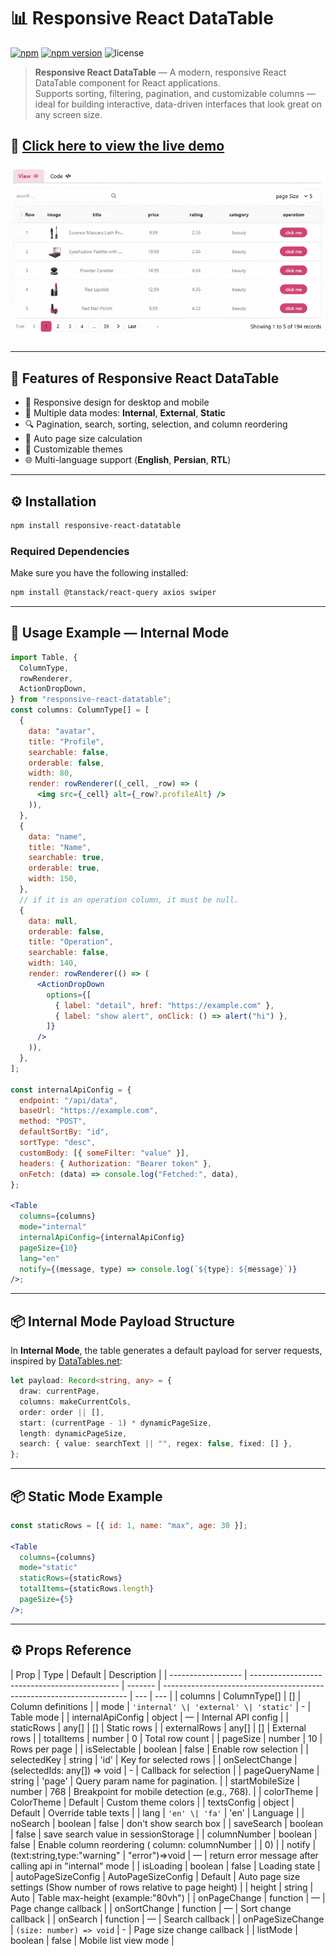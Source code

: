 # 📊 Responsive React DataTable

[![npm](https://img.shields.io/npm/dt/responsive-react-datatable)](https://www.npmjs.com/package/responsive-react-datatable)
[![npm version](https://img.shields.io/npm/v/responsive-react-datatable)](https://www.npmjs.com/package/responsive-react-datatable)
![license](https://img.shields.io/npm/l/responsive-react-datatable)

> **Responsive React DataTable** — A modern, responsive React DataTable component for React applications.  
> Supports sorting, filtering, pagination, and customizable columns — ideal for building interactive, data-driven interfaces that look great on any screen size.

## 🎯 [**Click here to view the live demo**](https://fatemeh-bd.github.io/responsive-react-datatable/ "Responsive React DataTable Live Demo")

![Responsive React DataTable Demo](/table.gif)

---

## 🚀 Features of Responsive React DataTable

- 📱 Responsive design for desktop and mobile
- 🔄 Multiple data modes: **Internal**, **External**, **Static**
- 🔍 Pagination, search, sorting, selection, and column reordering
- 📏 Auto page size calculation
- 🎨 Customizable themes
- 🌐 Multi-language support (**English**, **Persian**, **RTL**)

---

## ⚙️ Installation

```bash
npm install responsive-react-datatable
```

### Required Dependencies

Make sure you have the following installed:

```bash
npm install @tanstack/react-query axios swiper
```

---

## 🧩 Usage Example — Internal Mode

```jsx
import Table, {
  ColumnType,
  rowRenderer,
  ActionDropDown,
} from "responsive-react-datatable";
const columns: ColumnType[] = [
  {
    data: "avatar",
    title: "Profile",
    searchable: false,
    orderable: false,
    width: 80,
    render: rowRenderer((_cell, _row) => (
      <img src={_cell} alt={_row?.profileAlt} />
    )),
  },
  {
    data: "name",
    title: "Name",
    searchable: true,
    orderable: true,
    width: 150,
  },
  // if it is an operation column, it must be null.
  {
    data: null,
    orderable: false,
    title: "Operation",
    searchable: false,
    width: 140,
    render: rowRenderer(() => (
      <ActionDropDown
        options={[
          { label: "detail", href: "https://example.com" },
          { label: "show alert", onClick: () => alert("hi") },
        ]}
      />
    )),
  },
];

const internalApiConfig = {
  endpoint: "/api/data",
  baseUrl: "https://example.com",
  method: "POST",
  defaultSortBy: "id",
  sortType: "desc",
  customBody: [{ someFilter: "value" }],
  headers: { Authorization: "Bearer token" },
  onFetch: (data) => console.log("Fetched:", data),
};

<Table
  columns={columns}
  mode="internal"
  internalApiConfig={internalApiConfig}
  pageSize={10}
  lang="en"
  notify={(message, type) => console.log(`${type}: ${message}`)}
/>;
```

---

## 📦 Internal Mode Payload Structure

In **Internal Mode**, the table generates a default payload for server requests, inspired by [DataTables.net](https://datatables.net/):

```typescript
let payload: Record<string, any> = {
  draw: currentPage,
  columns: makeCurrentCols,
  order: order || [],
  start: (currentPage - 1) * dynamicPageSize,
  length: dynamicPageSize,
  search: { value: searchText || "", regex: false, fixed: [] },
};
```

---

## 📦 Static Mode Example

```jsx
const staticRows = [{ id: 1, name: "max", age: 30 }];

<Table
  columns={columns}
  mode="static"
  staticRows={staticRows}
  totalItems={staticRows.length}
  pageSize={5}
/>;
```

---

## ⚙️ Props Reference

| Prop               | Type                                          | Default | Description                                                           |
| ------------------ | --------------------------------------------- | ------- | --------------------------------------------------------------------- | --- | --- |
| columns            | ColumnType[]                                  | []      | Column definitions                                                    |
| mode               | `'internal' \| 'external' \| 'static'`        | -       | Table mode                                                            |
| internalApiConfig  | object                                        | —       | Internal API config                                                   |
| staticRows         | any[]                                         | []      | Static rows                                                           |
| externalRows       | any[]                                         | []      | External rows                                                         |
| totalItems         | number                                        | 0       | Total row count                                                       |
| pageSize           | number                                        | 10      | Rows per page                                                         |
| isSelectable       | boolean                                       | false   | Enable row selection                                                  |
| selectedKey        | string                                        | 'id'    | Key for selected rows                                                 |
| onSelectChange     | (selectedIds: any[]) => void                  | -       | Callback for selection                                                |
| pageQueryName      | string                                        | 'page'  | Query param name for pagination.                                      |
| startMobileSize    | number                                        | 768     | Breakpoint for mobile detection (e.g., 768).                          |
| colorTheme         | ColorTheme                                    | Default | Custom theme colors                                                   |
| textsConfig        | object                                        | Default | Override table texts                                                  |
| lang               | `'en' \| 'fa'`                                | 'en'    | Language                                                              |
| noSearch           | boolean                                       | false   | don't show search box                                                 |
| saveSearch         | boolean                                       | false   | save search value in sessionStorage                                   |
| columnNumber       | boolean                                       | false   | Enable column reordering ( column: columnNumber                       |     | 0)  |
| notify             | (text:string,type:"warning" \| "error")=>void | —       | return error message after calling api in "internal" mode             |
| isLoading          | boolean                                       | false   | Loading state                                                         |
| autoPageSizeConfig | AutoPageSizeConfig                            | Default | Auto page size settings (Show number of rows relative to page height) |
| height             | string                                        | Auto    | Table max-height (example:"80vh")                                     |
| onPageChange       | function                                      | —       | Page change callback                                                  |
| onSortChange       | function                                      | —       | Sort change callback                                                  |
| onSearch           | function                                      | —       | Search callback                                                       |
| onPageSizeChange   | `(size: number) => void`                      | -       | Page size change callback                                             |
| listMode           | boolean                                       | false   | Mobile list view mode                                                 |

